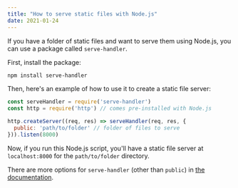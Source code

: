 ```yaml
---
title: "How to serve static files with Node.js"
date: 2021-01-24
---
```

If you have a folder of static files and want to serve them using Node.js, you can use a package called `serve-handler`.

First, install the package:

```bash
npm install serve-handler
```

Then, here's an example of how to use it to create a static file server:

```javascript
const serveHandler = require('serve-handler')
const http = require('http') // comes pre-installed with Node.js

http.createServer((req, res) => serveHandler(req, res, {
  public: 'path/to/folder' // folder of files to serve
})).listen(8000)
```

Now, if you run this Node.js script, you'll have a static file server at `localhost:8000` for the `path/to/folder` directory.

There are more options for `serve-handler` (other than `public`) in [the documentation](http://npm.im/serve-handler).
